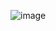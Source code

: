 ![image](https://github.com/DesarrolladorWeb-dev/PROYECTO-GASTO-SEMANAL/assets/130877967/415dc700-babb-416a-8c6b-4e5a6e692642)
